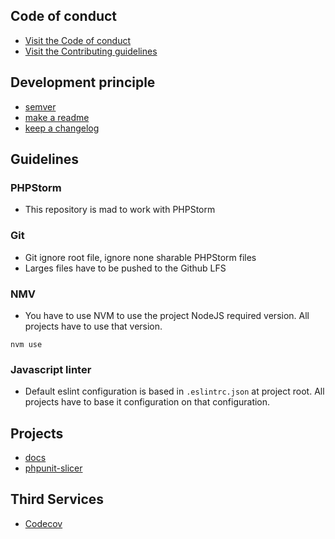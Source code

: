## Code of conduct

- [Visit the Code of conduct](https://github.com/abenevaut/opensource/blob/master/.github/CODE_OF_CONDUCT.md)
- [Visit the Contributing guidelines](https://github.com/abenevaut/opensource/blob/master/.github/CONTRIBUTING.md)

## Development principle

- [semver](https://semver.org/)
- [make a readme](https://www.makeareadme.com/)
- [keep a changelog](https://keepachangelog.com/en/1.0.0/)

## Guidelines

### PHPStorm

- This repository is mad to work with PHPStorm

### Git

- Git ignore root file, ignore none sharable PHPStorm files
- Larges files have to be pushed to the Github LFS

### NMV

- You have to use NVM to use the project NodeJS required version. All projects have to use that version.

```shell
nvm use
```

### Javascript linter

- Default eslint configuration is based in `.eslintrc.json` at project root. All projects have to base it configuration on that configuration.

## Projects

- [docs](/abenevaut/opensource/wiki/docs)
- [phpunit-slicer](/abenevaut/opensource/wiki/phpunit-slicer)

## Third Services

- [Codecov](/abenevaut/opensource/wiki/ThirdServices/Codecov)
